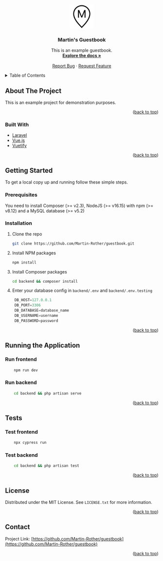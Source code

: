 <!-- PROJECT LOGO -->
<br />
<div align="center">
  <a href="https://github.com/Martin-Rother/guestbook">
    <img src="public/logo.png" alt="Logo" width="80" height="80">
  </a>

<h3 align="center">Martin's Guestbook</h3>

  <p align="center">
    This is an example guestbook. 
    <br />
    <a href="https://github.com/Martin-Rother/guestbook"><strong>Explore the docs »</strong></a>
    <br />
    <br />
    <a href="https://github.com/Martin-Rother/guestbook/issues">Report Bug</a>
    ·
    <a href="https://github.com/Martin-Rother/guestbook/issues">Request Feature</a>
  </p>
</div>

<!-- TABLE OF CONTENTS -->
<details>
  <summary>Table of Contents</summary>
  <ol>
    <li>
      <a href="#about-the-project">About The Project</a>
      <ul>
        <li><a href="#built-with">Built With</a></li>
      </ul>
    </li>
    <li>
      <a href="#getting-started">Getting Started</a>
      <ul>
        <li><a href="#prerequisites">Prerequisites</a></li>
        <li><a href="#installation">Installation</a></li>
      </ul>
    </li>
    <li>
      <a href="#running-the-application">Running the Application</a>
      <ul>
        <li><a href="#run-frontend">Frontend</a></li>
        <li><a href="#run-backend">Backend</a></li>
      </ul>
    </li>
    <li>
      <a href="#tests">Tests</a>
            <ul>
        <li><a href="#test-frontend">Frontend</a></li>
        <li><a href="#test-backend">Backend</a></li>
      </ul>
    </li>
    <li><a href="#license">License</a></li>
    <li><a href="#contact">Contact</a></li>
  </ol>
</details>

<!-- ABOUT THE PROJECT -->

## About The Project

This is an example project for demonstration purposes.

<p align="right">(<a href="#top">back to top</a>)</p>

### Built With

-   [Laravel](https://laravel.com)
-   [Vue.js](https://vuejs.org/)
-   [Vuetify](https://vuetifyjs.com/)

<p align="right">(<a href="#top">back to top</a>)</p>

<!-- GETTING STARTED -->

## Getting Started

To get a local copy up and running follow these simple steps.

### Prerequisites

You need to install Composer (>= v2.3), NodeJS (>= v16.15) with npm (>= v8.12) and a MySQL database (>= v5.2)

### Installation

1. Clone the repo
    ```sh
    git clone https://github.com/Martin-Rother/guestbook.git
    ```
2. Install NPM packages
    ```sh
    npm install
    ```
3. Install Composer packages
    ```sh
    cd backend && composer install
    ```
4. Enter your database config in `backend/.env` and `backend/.env.testing`
    ```js
     DB_HOST=127.0.0.1
     DB_PORT=3306
     DB_DATABASE=database_name
     DB_USERNAME=username
     DB_PASSWORD=password
    ```

<p align="right">(<a href="#top">back to top</a>)</p>

## Running the Application

### Run frontend

```sh
    npm run dev
```

### Run backend

```sh
    cd backend && php artisan serve
```

<p align="right">(<a href="#top">back to top</a>)</p>

## Tests

### Test frontend

```sh
    npx cypress run
```

### Test backend

```sh
    cd backend && php artisan test
```

<p align="right">(<a href="#top">back to top</a>)</p>

## License

Distributed under the MIT License. See `LICENSE.txt` for more information.

<p align="right">(<a href="#top">back to top</a>)</p>

## Contact

Project Link: [https://github.com/Martin-Rother/guestbook](https://github.com/Martin-Rother/guestbook)

<p align="right">(<a href="#top">back to top</a>)</p>
